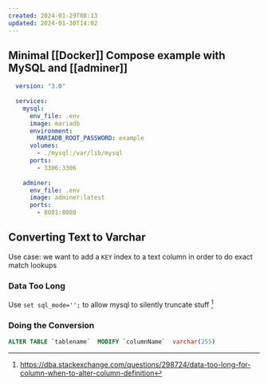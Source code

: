 ```yaml
---
created: 2024-01-29T08:13
updated: 2024-01-30T14:02
---
```

## Minimal [[Docker]] Compose example with MySQL and [[adminer]]
```yaml
  version: "3.0"
  
  services:
	mysql:
	  env_file: .env
	  image: mariadb
	  environment:
		MARIADB_ROOT_PASSWORD: example
	  volumes:
		- ./mysql:/var/lib/mysql
	  ports:
		- 3306:3306
  
	adminer:
	  env_file: .env
	  image: adminer:latest
	  ports:
		- 8081:8080
  ```
	
## Converting Text to Varchar
  
 Use case: we want to add a `KEY` index to a text column in order to do exact match lookups

### Data Too Long
  
  Use `set sql_mode='';` to allow mysql to silently truncate stuff [^1]
  
### Doing the Conversion
  
  ```sql
  ALTER TABLE `tablename`  MODIFY `columnName`  varchar(255) 
  ```
  
  [^1]: https://dba.stackexchange.com/questions/298724/data-too-long-for-column-when-to-alter-column-definition